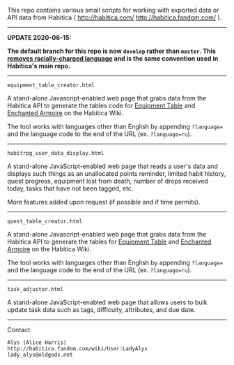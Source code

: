 This repo contains various small scripts for working with exported data or
API data from Habitica ( http://habitica.com/  http://habitica.fandom.com/ ).

--------------------------------------------

**UPDATE 2020-06-15:**

**The default branch for this repo is now `develop` rather than `master`. This [removes racially-charged language](https://www.zdnet.com/article/github-to-replace-master-with-alternative-term-to-avoid-slavery-references/) and is the same convention used in Habitica's main repo.**

--------------------------------------------

`equipment_table_creator.html`

A stand-alone Javascript-enabled web page that grabs data from the Habitica
API to generate the tables code for [Equipment Table](https://habitica.fandom.com/wiki/Equipment_Table)
and [Enchanted Armoire](https://habitica.fandom.com/wiki/Enchanted_Armoire) on the 
Habitica Wiki.

The tool works with languages other than English by appending `?language=` and the 
language code to the end of the URL (ex. `?language=ru`).

--------------------------------------------

`habitrpg_user_data_display.html`

A stand-alone JavaScript-enabled web page that reads a user's data and
displays such things as an unallocated points reminder, limited habit
history, quest progress, equipment lost from death, number of drops
received today, tasks that have not been tagged, etc.

More features added upon request (if possible and if time permits).

--------------------------------------------

`quest_table_creator.html`

A stand-alone Javascript-enabled web page that grabs data from the Habitica
API to generate the tables for [Equipment Table](https://habitica.fandom.com/wiki/Equipment_Table)
and [Enchanted Armoire](https://habitica.fandom.com/wiki/Enchanted_Armoire) on the 
Habitica Wiki.

The tool works with languages other than English by appending `?language=` and the 
language code to the end of the URL (ex. `?language=ru`).

--------------------------------------------

`task_adjustor.html`

A stand-alone JavaScript-enabled web page that allows users to bulk update task
data such as tags, difficulty, attributes, and due date.  

--------------------------------------------

Contact:

	Alys (Alice Harris)
	http://habitica.fandom.com/wiki/User:LadyAlys
	lady_alys@oldgods.net
